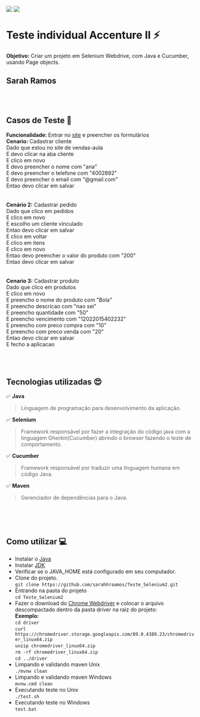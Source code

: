 ![](https://img.shields.io/badge/cucumber-v.0.0.1-yellow.svg)
![](https://img.shields.io/badge/selenium-v.3.141.59-green.svg)

# Teste individual Accenture II :zap: </br>
<b> Objetivo:</b> Criar um projeto em Selenium Webdrive, com Java e Cucumber, usando Page objects.
<br>
## Sarah Ramos
<br>
<br>

## Casos de Teste :red_circle: <br>
<b>Funcionalidade: </b>Entrar no [site](https://vendas-aula.herokuapp.com/) e preencher os formulários<br>
<b>Cenario:</b> Cadastrar cliente<br>
    Dado que estou no site de vendas-aula<br>
    E devo clicar na aba cliente<br>
    E clico em novo<br>
    E devo preencher o nome com "ana"<br>
    E devo preencher o telefone com "4002892"<br>
    E devo preencher o email com "@gmail.com"<br>
    Entao devo clicar em salvar<br>
<br>
<br>
<b>Cenário 2:</b> Cadastrar pedido<br>
    Dado que clico em pedidos<br>
    E clico em novo<br>
    E escolho um cliente vinculado<br>
    Entao devo clicar em salvar<br>
    E clico em voltar <br>
    E clico em itens<br>
    E clico em novo<br>
    Entao devo preencher o valor do produto com "200"<br>
    Entao devo clicar em salvar<br>
<br>
<br>
<b>Cenario 3:</b> Cadastrar produto<br>
    Dado que clico em produtos<br>
    E clico em novo<br>
    E preencho o nome do produto com "Bola"<br>
    E preencho descricao com "nao sei"<br>
    E preencho quantidade com "50"<br>
    E preencho vencimento com "12022015402232"<br>
    E preencho  com preco compra com "10"<br>
    E preencho  com preco venda com "20"<br>
    Entao devo clicar em salvar<br>
    E fecho a aplicacao<br>
  <br>
  <br>
  <br>
## Tecnologias utilizadas :heart_eyes: <br>
 :white_check_mark: <b>Java</b><br>
> Linguagem de programação para desenvolvimento da aplicação.<br>
 
 :white_check_mark: <b>Selenium</b><br>
> Framework responsável por fazer a integração do código java com a linguagem Gherkin(Cucumber) abrindo o browser fazendo o teste de comportamento.<br>
 
 :white_check_mark: <b>Cucumber</b><br>
> Framework responsável por traduzir uma linguagem humana em código Java.<br>

:white_check_mark: <b>Maven</b><br>
> Gerenciador de dependências para o Java.<br>

<br>
<br>
<br>

## Como utilizar :computer:<br>

- Instalar o [Java](https://www.java.com/pt-BR/download/ie_manual.jsp?locale=pt_BR)
- Instalar [JDK](https://www.oracle.com/br/java/technologies/javase/javase-jdk8-downloads.html)
- Verificar se o JAVA_HOME está configurado em seu computador.
- Clone do projeto.<br>
`` git clone https://github.com/sarahhraamos/Teste_Selenium2.git ``
- Entrando na pasta do projeto<br>
`` cd Teste_Selenium2 ``
- Fazer o download do [Chrome Webdriver](https://chromedriver.chromium.org/downloads) e colocar o arquivo descompactado dentro da pasta driver na raiz do projeto:<br>
<b>Exemplo:</b><br>
``cd driver``<br>
``curl https://chromedriver.storage.googleapis.com/89.0.4389.23/chromedriver_linux64.zip``<br>
``unzip chromedriver_linux64.zip``<br>
``rm -rf chromedriver_linux64.zip``<br>
``cd ../driver``<br>
- Limpando e validando maven Unix<br>
``./mvnw clean``<br>
- Limpando e validando maven Windows<br>
``mvnw.cmd clean``<br>
- Executando teste no Unix<br>
``./test.sh``<br>
- Executando teste no Windows<br>
``test.bat``<br>

